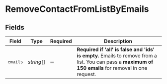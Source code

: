 # RemoveContactFromListByEmails


## Fields

| Field                                                                                                                                                  | Type                                                                                                                                                   | Required                                                                                                                                               | Description                                                                                                                                            |
| ------------------------------------------------------------------------------------------------------------------------------------------------------ | ------------------------------------------------------------------------------------------------------------------------------------------------------ | ------------------------------------------------------------------------------------------------------------------------------------------------------ | ------------------------------------------------------------------------------------------------------------------------------------------------------ |
| `emails`                                                                                                                                               | *string*[]                                                                                                                                             | :heavy_minus_sign:                                                                                                                                     | **Required if 'all' is false and 'ids' is empty.** Emails to remove from a list. You can pass a **maximum of 150 emails** for removal in one request.<br/> |